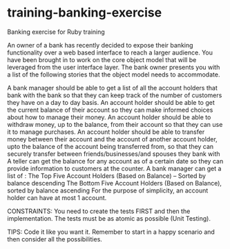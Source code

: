 training-banking-exercise
=========================

Banking exercise for Ruby training

An owner of a bank has recently decided to expose their banking functionality over a web based interface to reach a larger audience. You have been brought in to work on the core object model that will be leveraged from the user interface layer. The bank owner presents you with a list of the following stories that the object model needs to accommodate.

A bank manager should be able to get a list of all the account holders that bank with the bank so that they can keep track of the number of customers they have on a day to day basis.
An account holder should be able to get the current balance of their account so they can make informed choices about how to manage their money.
An account holder should be able to withdraw money, up to the balance, from their account so that they can use it to manage purchases.
An account holder should be able to transfer money between their account and the account of another account holder, upto the balance of the account being transferred from, so that they can securely transfer between friends/businesses/and spouses they bank with
A teller can get the balance for any account as of a certain date so they can provide information to customers at the counter.
A bank manager can get a list of :
The Top Five Account Holders (Based on Balance) – Sorted by balance descending
The Bottom Five Account Holders (Based on Balance), sorted by balance ascending
For the purpose of simplicity, an account holder can have at most 1 account.

CONSTRAINTS:
You need to create the tests FIRST and then the implementation. 
The tests must be as atomic as possible (Unit Testing).

TIPS:
Code it like you want it.
Remember to start in a happy scenario and then consider all the possibilities.
